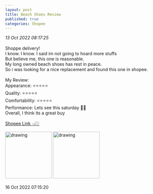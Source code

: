 ```yaml
---
layout: post
title: Beach Shoes Review
published: true
categories: Shopee
---
```

_13 Oct 2022 08:17:25_
<br>
<br>
Shoppe delivery!
<br>
I know. I know. I said im not going to hoard more stuffs
<br>
But believe me, this one is reasonable.
<br>
My long owned beach shoes has rest in peace.
<br>
So i was looking for a nice replacement and found this one in shopee.
<br>
<br>
My Review: 
<br>
Appearance: ⭐⭐⭐⭐⭐
<br>
Quality: ⭐⭐⭐⭐⭐
<br>
Comfortability: ⭐⭐⭐⭐⭐
<br>
Performance: Lets see this saturday 💪🏻
<br>
Overall, I think its a great buy
<br>
<br>
[Shopee Link 👈🏼](https://shopee.sg/Aqua-shoe-Watersports-bootie-thick-tpr-outsole-5mm-Neoprene-with-shoe-lace-suitable-for-beach-holiday-daily-use-i.19754095.7761390344 "Beach Shoes")
<br>
<br>
<img src="https://drive.google.com/uc?export=view&id=18wwAeGAA70rOZMqorHxpAL5y3aV4BgYz" alt="drawing" width="150"/> <img src="https://drive.google.com/uc?export=view&id=1k1tmMtMyXg8vb9gJJ61STlaLuA9kHUSb" alt="drawing" width="150"/>
<br>
<br>
16 Oct 2022 07:15:20
